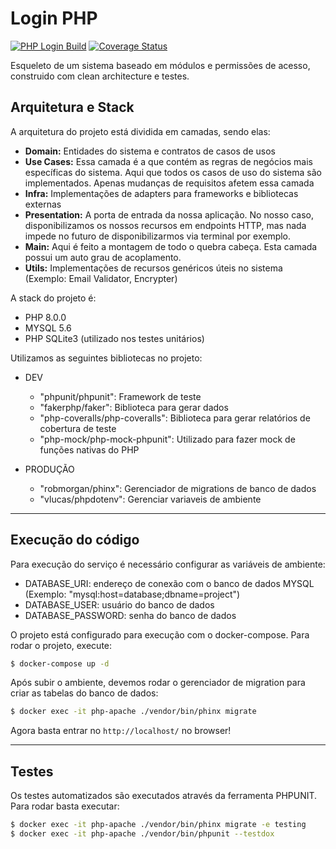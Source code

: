 # Login PHP

[![PHP Login Build](https://github.com/tota1099/php-login/actions/workflows/php.yml/badge.svg)](https://github.com/tota1099/php-login/actions/workflows/php.yml)
[![Coverage Status](https://coveralls.io/repos/github/tota1099/php-login/badge.svg?branch=main)](https://coveralls.io/github/tota1099/php-login?branch=main)

Esqueleto de um sistema baseado em módulos e permissões de acesso, construido com clean architecture e testes.

## Arquitetura e Stack

A arquitetura do projeto está dividida em camadas, sendo elas: 

- **Domain:** Entidades do sistema e contratos de casos de usos
- **Use Cases:** Essa camada é a que contém as regras de negócios mais específicas do sistema. Aqui que todos os casos de uso do sistema são implementados. Apenas mudanças de requisitos afetem essa camada
- **Infra:** Implementações de adapters para frameworks e bibliotecas externas
- **Presentation:** A porta de entrada da nossa aplicação. No nosso caso, disponibilizamos os nossos recursos em endpoints HTTP, mas nada impede no futuro de disponibilizarmos via terminal por exemplo.
- **Main:** Aqui é feito a montagem de todo o quebra cabeça. Esta camada possui um auto grau de acoplamento.
- **Utils:** Implementações de recursos genéricos úteis no sistema (Exemplo: Email Validator, Encrypter)

A stack do projeto é:

- PHP 8.0.0
- MYSQL 5.6
- PHP SQLite3 (utilizado nos testes unitários)

Utilizamos as seguintes bibliotecas no projeto:

* DEV
  * "phpunit/phpunit": Framework de teste
  * "fakerphp/faker": Biblioteca para gerar dados
  * "php-coveralls/php-coveralls": Biblioteca para gerar relatórios de cobertura de teste
  * "php-mock/php-mock-phpunit": Utilizado para fazer mock de funções nativas do PHP

* PRODUÇÃO
  * "robmorgan/phinx": Gerenciador de migrations de banco de dados
  * "vlucas/phpdotenv": Gerenciar variaveis de ambiente
- - - -

## Execução do código

Para execução do serviço é necessário configurar as variáveis de ambiente:

* DATABASE_URI: endereço de conexão com o banco de dados MYSQL (Exemplo: "mysql:host=database;dbname=project")
* DATABASE_USER: usuário do banco de dados
* DATABASE_PASSWORD: senha do banco de dados 

O projeto está configurado para execução com o docker-compose. Para rodar o projeto, execute:

```bash
$ docker-compose up -d
```

Após subir o ambiente, devemos rodar o gerenciador de migration para criar as tabelas do banco de dados:

```bash
$ docker exec -it php-apache ./vendor/bin/phinx migrate
```

Agora basta entrar no `http://localhost/` no browser!

- - - -
## Testes

Os testes automatizados são executados através da ferramenta PHPUNIT. Para rodar basta executar:

```bash
$ docker exec -it php-apache ./vendor/bin/phinx migrate -e testing
$ docker exec -it php-apache ./vendor/bin/phpunit --testdox
```

